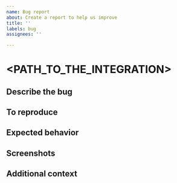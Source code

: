 ```yaml
---
name: Bug report
about: Create a report to help us improve
title: ''
labels: bug
assignees: ''

---
```


<!--
Before submitting an issue, please search for existing issues and
make sure it is not a duplicate.
-->

# <PATH_TO_THE_INTEGRATION>
<!-- For example: # post-scan-actions/aws-python-promote-or-quarantine -->

## Describe the bug

<!-- A clear and concise description of what the bug is. -->

## To reproduce

<!--
Steps to reproduce the behavior:
1. Go to ...
2. Click on ...
3. Scroll down to '....'
4. See error
-->

## Expected behavior

<!-- A clear and concise description of what you expected to happen. -->

## Screenshots

<!-- If applicable, add screenshots to help explain your problem. -->

## Additional context

<!--
Anything you think that would help to resolve the issue,
such as environment, platform, or a solution proposal.
-->